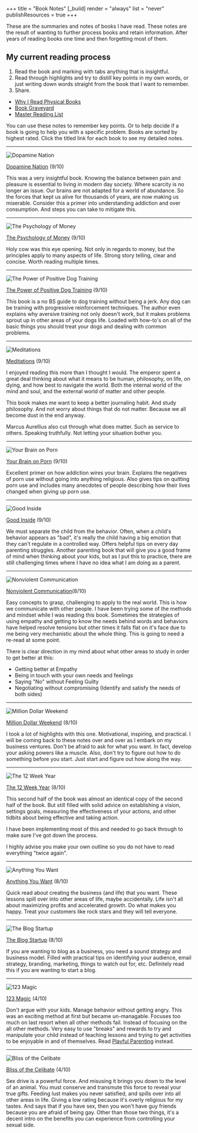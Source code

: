 +++
title = "Book Notes"
[_build]
  render = "always"
  list = "never"
  publishResources = true
+++


These are the summaries and notes of books I have read. These notes are the result of wanting to further process books and retain information. After years of reading books one time and then forgetting most of them. 

## My current reading process
1. Read the book and marking with tabs anything that is insightful.  
2. Read through highlights and try to distill key points in my own words, or just writing down words straight from the book that I want to remember. 
3. Share.

- [Why I Read Physical Books](Why%20I%20Read%20Physical%20Books.md)
- [Book Graveyard](Book%20Graveyard.md)
- [Master Reading List](Master%20Reading%20List.md)

You can use these notes to remember key points. Or to help decide if a book is going to help you with a specific problem. Books are sorted by highest rated. Click the titled link for each book to see my detailed notes. 

---

![Dopamine Nation](https://m.media-amazon.com/images/I/91lcJzqYNtL._SL1500_.jpg?classes=inline&height=175px)

[Dopamine Nation](Dopamine%20Nation.md) (9/10)

This was a very insightful book. Knowing the balance between pain and pleasure is essential to living in modern day society. Where scarcity is no longer an issue. Our brains are not adapted for a world of abundance. So the forces that kept us alive for thousands of years, are now making us miserable. Consider this a primer into understanding addiction and over consumption. And steps you can take to mitigate this. 

---
![The Psychology of Money](https://m.media-amazon.com/images/I/71aG0m9XRcL._SL1500_.jpg?classes=inline&height=175px)

[The Psychology of Money](The%20Psychology%20of%20Money.md) (9/10)

Holy cow was this eye opening. Not only in regards to money, but the principles apply to many aspects of life. Strong story telling, clear and concise. Worth reading multiple times. 

---

![The Power of Positive Dog Training](https://m.media-amazon.com/images/I/61fUL8I9owL._SL1500_.jpg?classes=inline&height=175px)

[The Power of Positive Dog Training](The%20Power%20of%20Positive%20Dog%20Training.md) (9/10)

This book is a no BS guide to dog training without being a jerk. Any dog can be training with progressive reinforcement techniques. The author even explains why aversive training not only doesn't work, but it makes problems sprout up in other areas of your dogs life. Loaded with how-to's on all of the basic things you should treat your dogs and dealing with common problems. 

---

![Meditations](https://m.media-amazon.com/images/I/512B-9yFgAL._SL1200_.jpg?classes=inline&height=175px)

[Meditations](Meditations.md) (9/10)

I enjoyed reading this more than I thought I would. The emperor spent a great deal thinking about what it means to be human, philosophy, on life, on dying, and how best to navigate the world. Both the internal world of the mind and soul, and the external world of matter and other people. 

This book makes me want to keep a better journaling habit. And study philosophy. And not worry about things that do not matter. Because we all become dust in the end anyway. 

Marcus Aurellius also cut through what does matter. Such as service to others. Speaking truthfully. Not letting your situation bother you. 

---

![Your Brain on Porn](https://m.media-amazon.com/images/I/611TBbtqJYL._SL1360_.jpg?classes=inline&height=175px)

[Your Brain on Porn](Your%20Brain%20on%20Porn.md) (9/10)

Excellent primer on how addiction wires your brain. Explains the negatives of porn use without going into anything religious. Also gives tips on quitting porn use and includes many anecdotes of people describing how their lives changed when giving up porn use. 

---


![Good Inside](https://m.media-amazon.com/images/I/71hzYnnWXBL._SL1500_.jpg?classes=inline&height=175px)

[Good Inside](Good%20Inside.md) (9/10)

We must separate the child from the behavior. Often, when a child's behavior appears as "bad", it's really the child having a big emotion that they can't regulate in a controlled way. Offers helpful tips on every day parenting struggles. Another parenting book that will give you a good frame of mind when thinking about your kids, but as I put this to practice, there are still challenging times where I have no idea what I am doing as a parent. 

---

![Nonviolent Communication](https://m.media-amazon.com/images/I/6188ojOs2tS._SL1000_.jpg?classes=inline&height=175px) 

[Nonviolent Communication](Nonviolent%20Communication.md)(8/10)

Easy concepts to grasp, challenging to apply to the real world. This is how we communicate with other people. I have been trying some of the methods and mindset while I was reading this book. Sometimes the strategies of using empathy and getting to know the needs behind words and behaviors have helped resolve tensions but other times it falls flat on it's face due to me being very mechanistic about the whole thing. This is going to need a re-read at some point. 

There is clear direction in my mind about what other areas to study in order to get better at this:
- Getting better at Empathy
- Being in touch with your own needs and feelings
- Saying "No" without Feeling Guilty
- Negotiating without compromising (Identify and satisfy the needs of both sides)

---

![Million Dollar Weekend](https://m.media-amazon.com/images/I/711Oi-AKX1L._SL1500_.jpg?classes=inline&height=175px)

[Million Dollar Weekend](Million%20Dollar%20Weekend.md) (8/10)

I took a lot of highlights with this one. Motivational, inspiring, and practical. I will be coming back to these notes over and over as I embark on my business ventures. Don't be afraid to ask for what you want. In fact, develop your asking powers like a muscle. Also, don't try to figure out how to do something before you start. Just start and figure out how along the way. 

---

![The 12 Week Year](https://m.media-amazon.com/images/I/71ZMsYuwELL._SL1500_.jpg?classes=inline&height=175px)

[The 12 Week Year](The%2012%20Week%20Year.md) (8/10)

This second half of the book was almost an identical copy of the second half of the book. But still filled with solid advice on establishing a vision, settings goals, measuring the effectiveness of your actions, and other tidbits about being effective and taking action. 

I have been implementing most of this and needed to go back through to make sure I've got down the process. 

I highly advise you make your own outline so you do not have to read everything "twice again". 

---

![Anything You Want](https://f.media-amazon.com/images/I/61P+7owVcML._SY425_.jpg?classes=inline&height=175px)

[Anything You Want](Anything%20You%20Want.md) (8/10)

Quick read about creating the business (and life) that you want. These lessons spill over into other areas of life, maybe accidentally. Life isn't all about maximizing profits and accelerated growth. Do what makes you happy. Treat your customers like rock stars and they will tell everyone. 

---

![The Blog Startup](https://m.media-amazon.com/images/I/61Lm6P0rPsL._SL1360_.jpg?classes=inline&height=175px)

[The Blog Startup](The%20Blog%20Startup.md) (8/10)

If you are wanting to blog as a business, you need a sound strategy and business model. Filled with practical tips on identifying your audience, email strategy, branding, marketing, things to watch out for, etc. Definitely read this if you are wanting to start a blog.

---


![123 Magic](https://m.media-amazon.com/images/I/61vWhousV5L._SL1500_.jpg?classes=inline&height=175px)

[123 Magic](123%20Magic.md) (4/10)

Don't argue with your kids. Manage behavior without getting angry. This was an exciting method at first but became un-managable. Focuses too much on last resort when all other methods fail. Instead of focusing on the all other methods. Very easy to use "breaks" and rewards to try and manipulate your child instead of teaching lessons and trying to get activities to be enjoyable in and of themselves. Read [Playful Parenting](Playful%20Parenting.md) instead.


---

![Bliss of the Celibate](/images/blissofthecelibate.png?classes=inline&height=175px)

[Bliss of the Celibate](Bliss%20of%20the%20Celibate.md) (4/10)

Sex drive is a powerful force. And misusing it brings you down to the level of an animal. You must conserve and transmute this force to reveal your true gifts. Feeding lust makes you never satisfied, and spills over into all other areas in life. Giving a low rating because it's overly religious for my tastes. And says that if you have sex, then you won't have guy friends because you are afraid of being gay. Other than those two things, it's a decent intro on the benefits you can experience from controlling your sexual side. 
